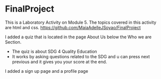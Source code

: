 # FinalProject
This is a Laboratory Activity on Module 5.
The topics covered in this activity are html and css.
https://github.com/MaiaAdelleJSoyao/FinalProject

I added a quiz that is located in the page About Us below the Who we are Section.
- The quiz is about SDG 4 Quality Education
- It works by asking questions related to the SDG and u can press next previous and it gives you your score at the end.

I added a sign up page and a profile page
